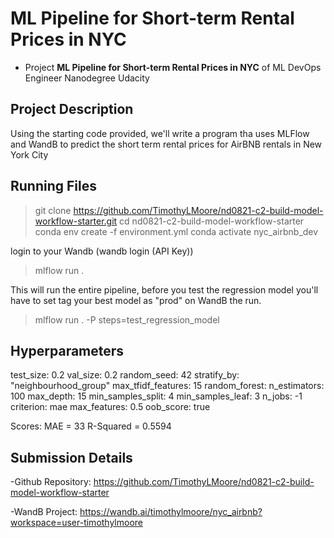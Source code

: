 # ML Pipeline for Short-term Rental Prices in NYC

- Project **ML Pipeline for Short-term Rental Prices in NYC** of ML DevOps Engineer Nanodegree Udacity

## Project Description

Using the starting code provided, we'll write a program tha uses MLFlow and WandB to predict the short term rental prices for AirBNB rentals in New York City

## Running Files

> git clone https://github.com/TimothyLMoore/nd0821-c2-build-model-workflow-starter.git
> cd nd0821-c2-build-model-workflow-starter
> conda env create -f environment.yml
> conda activate nyc_airbnb_dev

login to your Wandb (wandb login (API Key))

>  mlflow run .

This will run the entire pipeline, before you test the regression model you'll have to set tag your best model as "prod" on WandB the run.

> mlflow run . -P steps=test_regression_model

## Hyperparameters

test_size: 0.2
val_size: 0.2
random_seed: 42
stratify_by: "neighbourhood_group"
max_tfidf_features: 15
random_forest:
    n_estimators: 100
    max_depth: 15
    min_samples_split: 4
    min_samples_leaf: 3
    n_jobs: -1
    criterion: mae
    max_features: 0.5
    oob_score: true

Scores:
MAE = 33
R-Squared = 0.5594

## Submission Details

-Github Repository: https://github.com/TimothyLMoore/nd0821-c2-build-model-workflow-starter

-WandB Project: https://wandb.ai/timothylmoore/nyc_airbnb?workspace=user-timothylmoore
